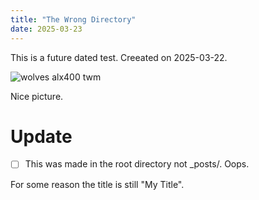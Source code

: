 ```yaml
---
title: "The Wrong Directory"
date: 2025-03-23
---
```


This is a future dated test.
Creeated on 2025-03-22.

![wolves alx400 twm](https://upload.wikimedia.org/wikipedia/commons/thumb/9/9a/Bus_img_8459_%2816286896966%29.jpg/1199px-Bus_img_8459_%2816286896966%29.jpg)

Nice picture.

# Update
- [ ] This was made in the root directory not _posts/. Oops.


For some reason the title is still "My Title".
